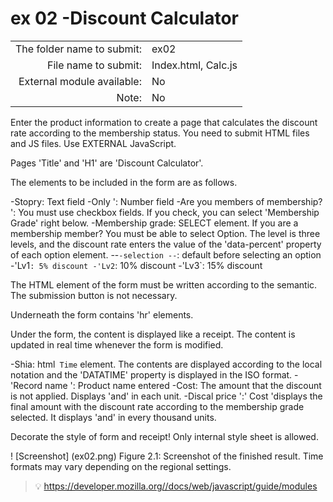 # ex 02 -Discount Calculator

|                            |                     |
| -------------------------: | ------------------- |
| The folder name to submit: | ex02                |
| File name to submit:       | Index.html, Calc.js |
| External module available: | No                  |
| Note:                      | No                  |

Enter the product information to create a page that calculates the discount rate according to the membership status. You need to submit HTML files and JS files. Use EXTERNAL JavaScript.

Pages 'Title' and 'H1' are 'Discount Calculator'.

The elements to be included in the form are as follows.

-Stopry: Text field
-Only ': Number field
-Are you members of membership? ': You must use checkbox fields. If you check, you can select 'Membership Grade' right below.
-Membership grade: SELECT element. If you are a membership member? You must be able to select Option. The level is three levels, and the discount rate enters the value of the 'data-percent' property of each option element.
  --`-selection --`: default before selecting an option
  -'Lv1`: 5% discount
  -'Lv2`: 10% discount
  -'Lv3`: 15% discount

The HTML element of the form must be written according to the semantic. The submission button is not necessary.

Underneath the form contains 'hr' elements.

Under the form, the content is displayed like a receipt. The content is updated in real time whenever the form is modified.

-Shia: html` Time` element. The contents are displayed according to the local notation and the 'DATATIME' property is displayed in the ISO format.
-'Record name ': Product name entered
-Cost: The amount that the discount is not applied. Displays 'and' in each unit.
-Discal price ':' Cost 'displays the final amount with the discount rate according to the membership grade selected. It displays 'and' in every thousand units.

Decorate the style of form and receipt! Only internal style sheet is allowed.

! [Screenshot] (ex02.png)
Figure 2.1: Screenshot of the finished result. Time formats may vary depending on the regional settings.

> 💡 https://developer.mozilla.org//docs/web/javascript/guide/modules